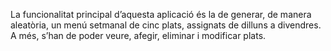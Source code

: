 La funcionalitat principal d’aquesta aplicació és la de generar, de manera aleatòria, un menú setmanal de cinc plats, assignats de dilluns a divendres. A més, s’han de poder veure, afegir, eliminar i modificar plats.
